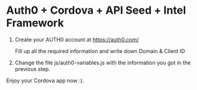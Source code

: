 # Auth0 + Cordova + API Seed + Intel Framework

1. Create your AUTH0 account at https://auth0.com/

   Fill up all the required information and write down Domain & Client ID 

2. Change the file js/auth0-variables.js with the information you got in the previous step.


Enjoy your Cordova app now :).

